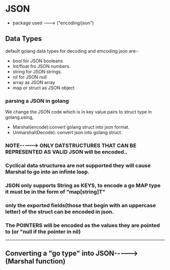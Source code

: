 # JSON

- package used
  ---> ("encoding/json")

## Data Types

default golang data types for decoding and emcoding json are:-

- bool for JSON booleans
- Int/float fro JSON numbers.
- string for JSON strings.
- nil for JSON null
- array as JSON array
- map or struct as JSON object

### parsing a JSON in golang

We change the JSON code which is in key value pairs to struct type in golang.using,

- Marshal(encode):convert golang struct into json format.
- Unmarshal(Decode): convert json into golang struct.

### NOTE-----> ONLY DATSTRUCTURES THAT CAN BE REPRESENTED AS **VALID JSON** will be encoded..

### Cyclical data structurea are not supported they will cause Marshal to go into an infinte loop.

### JSON only supports String as KEYS, to encode a go MAP type it must be in the form of "map[string]T"

### only the exported fields(those that begin with an uppercase letter) of the struct can be encoded in json.

### The POINTERS will be encoded as the values they are pointed to (or "null if the pointer in nil)

---

## Converting a "go type" into JSON----->(Marshal function)
